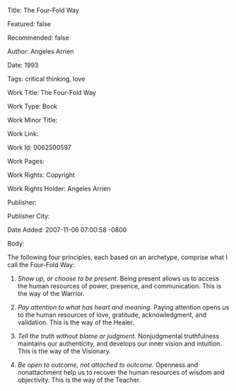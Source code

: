 Title: The Four-Fold Way

Featured: false

Recommended: false

Author: Angeles Arrien

Date: 1993

Tags: critical thinking, love

Work Title: The Four-Fold Way

Work Type: Book

Work Minor Title:  

Work Link: 

Work Id:  0062500597

Work Pages:  

Work Rights:  Copyright

Work Rights Holder:  Angeles Arrien

Publisher:  

Publisher City:  

Date Added: 2007-11-06 07:00:58 -0800

Body:

The following four principles, each based on an archetype, comprise what I call the Four-Fold Way: 

1. <em>Show up, or choose to be present.</em> Being present allows us to access the human resources of power, presence, and communication. This is the way of the Warrior. 

2. <em>Pay attention to what has heart and meaning.</em> Paying attention opens us to the human resources of love, gratitude, acknowledgment, and validation. This is the way of the Healer. 

3. <em>Tell the truth without blame or judgment.</em> Nonjudgmental truthfulness maintains our authenticity, and develops our inner vision and intuition. This is the way of the Visionary. 

4. <em>Be open to outcome, not attached to outcome.</em> Openness and nonattachment help us to recover the human resources of wisdom and objectivity. This is the way of the Teacher.

